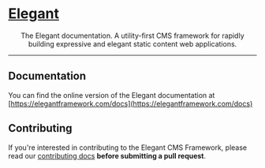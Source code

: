 <p align="center">
  <a href="https://elegantframework.com" target="_blank">
    <h1>Elegant</h1>
  </a>
</p>

<p align="center">
  The Elegant documentation. A utility-first CMS framework for rapidly building expressive and elegant static content web applications.
</p>

------

## Documentation

You can find the online version of the Elegant documentation at [https://elegantframework.com/docs](https://elegantframework.com/docs)

## Contributing

If you're interested in contributing to the Elegant CMS Framework, please read our [contributing docs](https://github.com/elegantframework/docs/blob/main/CONTRIBUTING.md) **before submitting a pull request**.